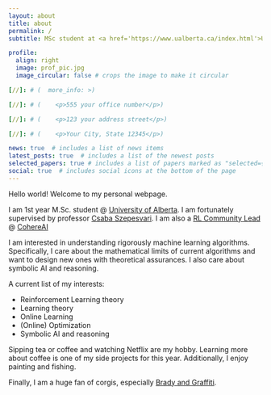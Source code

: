 ```yaml
---
layout: about
title: about
permalink: /
subtitle: MSc student at <a href='https://www.ualberta.ca/index.html'>University of Alberta</a>

profile:
  align: right
  image: prof_pic.jpg
  image_circular: false # crops the image to make it circular

[//]: # (  more_info: >)

[//]: # (    <p>555 your office number</p>)

[//]: # (    <p>123 your address street</p>)

[//]: # (    <p>Your City, State 12345</p>)

news: true  # includes a list of news items
latest_posts: true  # includes a list of the newest posts
selected_papers: true # includes a list of papers marked as "selected={true}"
social: true  # includes social icons at the bottom of the page
---
```

Hello world! Welcome to my personal webpage.

I am 1st year M.Sc. student @ [University of Alberta](https://www.ualberta.ca/index.html). I am fortunately supervised by professor [Csaba Szepesvari](https://sites.ualberta.ca/~szepesva/). I am also a [RL Community Lead](https://sites.google.com/cohere.com/c4ai-community/community-programs/reinforcement-learning) @ [CohereAI](https://cohere.com/)

I am interested in understanding rigorously machine learning algorithms. Specifically, I care about the mathematical limits of current algorithms and want to design new ones with theoretical assurances. I also care about symbolic AI and reasoning.

A current list of my interests:
- Reinforcement Learning theory
- Learning theory
- Online Learning
- (Online) Optimization
- Symbolic AI and reasoning

Sipping tea or coffee and watching Netflix are my hobby. Learning more about coffee is one of my side projects for this year. Additionally, I enjoy painting and fishing.

Finally, I am a huge fan of corgis, especially [Brady and Graffiti](https://www.instagram.com/bradythecorgi/).
